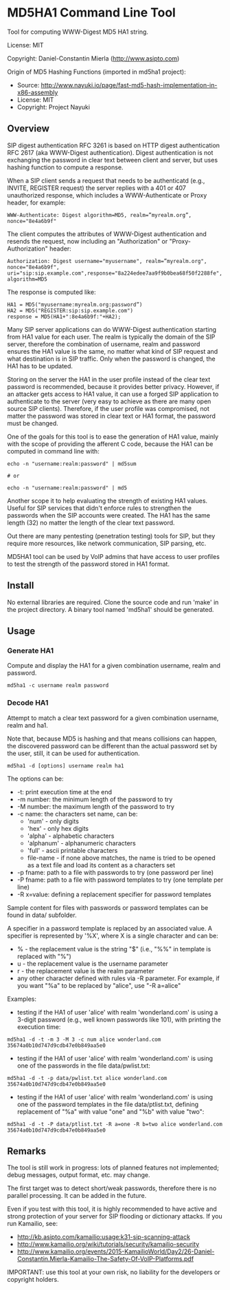 # MD5HA1 Command Line Tool

Tool for computing WWW-Digest MD5 HA1 string.

License: MIT

Copyright: Daniel-Constantin Mierla (http://www.asipto.com)

Origin of MD5 Hashing Functions (imported in md5ha1 project):

  * Source: http://www.nayuki.io/page/fast-md5-hash-implementation-in-x86-assembly
  * License: MIT
  * Copyright: Project Nayuki

## Overview

SIP digest authentication RFC 3261 is based on HTTP digest authentication RFC 2617 (aka WWW-Digest authentication). Digest authentication is not exchanging the password in clear text between client and server, but uses hashing function to compute a response.

When a SIP client sends a request that needs to be authenticatd (e.g., INVITE, REGISTER request) the server replies with a 401 or 407 unauthorized response, which includes a WWW-Authenticate or Proxy header, for example:

```
WWW-Authenticate: Digest algorithm=MD5, realm=”myrealm.org”, nonce="8e4a6b9f"
```

The client computes the attributes of WWW-Digest authentication and resends the request, now including an "Authorization" or "Proxy-Authorization" header:

```
Authorization: Digest username="myusername", realm=”myrealm.org", nonce="8e4a6b9f", uri="sip:sip.example.com",response="8a224edee7aa9f9b0bea68f50f2288fe", algorithm=MD5
```

The response is computed like:

```
HA1 = MD5("myusername:myrealm.org:password”)
HA2 = MD5("REGISTER:sip:sip.example.com")
response = MD5(HA1+":8e4a6b9f:"+HA2);
```

Many SIP server applications can do WWW-Digest authentication starting from HA1 value for each user. The realm is typically the domain of the SIP server, therefore the combination of username, realm and password ensures the HA1 value is the same, no matter what kind of SIP request and what destination is in SIP traffic. Only when the password is changed, the HA1 has to be updated.

Storing on the server the HA1 in the user profile instead of the clear text password is recommended, because it provides better privacy. However, if an attacker gets access to HA1 value, it can use a forged SIP application to authenticate to the server (very easy to achieve as there are many open source SIP clients). Therefore, if the user profile was compromised, not matter the password was stored in clear text or HA1 format, the password must be changed.

One of the goals for this tool is to ease the generation of HA1 value, mainly with the scope of providing the afferent C code, because the HA1 can be computed in command line with:

```
echo -n "username:realm:password" | md5sum

# or

echo -n "username:realm:password" | md5
```

Another scope it to help evaluating the strength of existing HA1 values. Useful for SIP services that didn't enforce rules to strengthen the passwords when the SIP accounts were created. The HA1 has the same length (32) no matter the length of the clear text password.

Out there are many pentesting (penetration testing) tools for SIP, but they require more resources, like network communication, SIP parsing, etc.

MD5HA1 tool can be used by VoIP admins that have access to user profiles to test the strength of the password stored in HA1 format.

## Install

No external libraries are required. Clone the source code and run 'make' in the project directory. A binary tool named 'md5ha1' should be generated.

## Usage

### Generate HA1

Compute and display the HA1 for a given combination username, realm and password.

```
md5ha1 -c username realm password
```

### Decode HA1

Attempt to match a clear text password for a given combination username, realm and ha1.

Note that, because MD5 is hashing and that means collisions can happen, the discovered password can be different than the actual password set by the user, still, it can be used for authentication.


```
md5ha1 -d [options] username realm ha1
```

The options can be:

  * -t: print execution time at the end
  * -m number: the minimum length of the password to try
  * -M number: the maximum length of the password to try
  * -c name: the characters set name, can be:
    * 'num' - only digits
    * 'hex' - only hex digits
    * 'alpha' - alphabetic characters
    * 'alphanum' - alphanumeric characters
    * 'full' - ascii printable characters
    * file-name - if none above matches, the name is tried to be opened as a text file and load its content as a characters set
  * -p fname: path to a file with passwords to try (one password per line)
  * -P fname: path to a file with password templates to try (one template per line)
  * -R x=value: defining a replacement specifier for password templates

Sample content for files with passwords or password templates can be found in data/ subfolder.

A specifier in a password template is replaced by an associated value. A specifier is represented by '%X', where X is a single character and can be:

  * % - the replacement value is the string "$" (i.e., "%%" in template is replaced with "%")
  * u - the replacement value is the username parameter
  * r - the replacement value is the realm parameter
  * any other character defined with rules via -R parameter. For example, if you want "%a" to be replaced by "alice", use "-R a=alice"

Examples:

  * testing if the HA1 of user 'alice' with realm 'wonderland.com' is using a 3-digit password (e.g., well known passwords like 101), with printing the execution time:

```
md5ha1 -d -t -m 3 -M 3 -c num alice wonderland.com 35674a0b10d747d9cdb47e0b849aa5e0
```

  * testing if the HA1 of user 'alice' with realm 'wonderland.com' is using one of the passwords in the file data/pwlist.txt:

```
md5ha1 -d -t -p data/pwlist.txt alice wonderland.com 35674a0b10d747d9cdb47e0b849aa5e0
```

  * testing if the HA1 of user 'alice' with realm 'wonderland.com' is using one of the password templates in the file data/ptlist.txt, defining replacement of "%a" with value "one" and "%b" with value "two":

```
md5ha1 -d -t -P data/ptlist.txt -R a=one -R b=two alice wonderland.com 35674a0b10d747d9cdb47e0b849aa5e0
```

## Remarks

The tool is still work in progress: lots of planned features not implemented; debug messages, output format, etc. may change.

The first target was to detect short/weak passwords, therefore there is no parallel processing. It can be added in the future.

Even if you test with this tool, it is highly recommended to have active and strong protection of your server for SIP flooding or dictionary attacks. If you run Kamailio, see:

  * http://kb.asipto.com/kamailio:usage:k31-sip-scanning-attack
  * http://www.kamailio.org/wiki/tutorials/security/kamailio-security
  * http://www.kamailio.org/events/2015-KamailioWorld/Day2/26-Daniel-Constantin.Mierla-Kamailio-The-Safety-Of-VoIP-Platforms.pdf

IMPORTANT: use this tool at your own risk, no liability for the developers or copyright holders.
